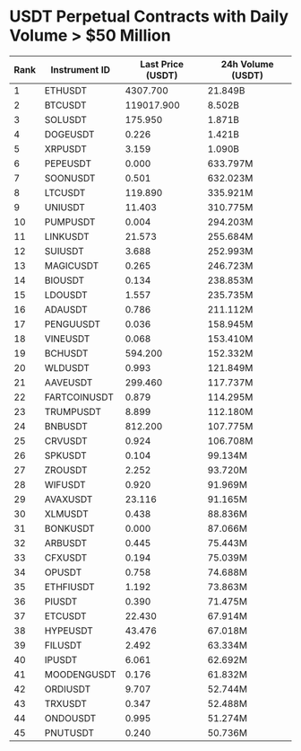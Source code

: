# USDT Perpetual Contracts with Daily Volume > $50 Million

| Rank | Instrument ID | Last Price (USDT) | 24h Volume (USDT) |
|------|---------------|-------------------|-------------------|
| 1 | ETHUSDT | 4307.700 | 21.849B |
| 2 | BTCUSDT | 119017.900 | 8.502B |
| 3 | SOLUSDT | 175.950 | 1.871B |
| 4 | DOGEUSDT | 0.226 | 1.421B |
| 5 | XRPUSDT | 3.159 | 1.090B |
| 6 | PEPEUSDT | 0.000 | 633.797M |
| 7 | SOONUSDT | 0.501 | 632.023M |
| 8 | LTCUSDT | 119.890 | 335.921M |
| 9 | UNIUSDT | 11.403 | 310.775M |
| 10 | PUMPUSDT | 0.004 | 294.203M |
| 11 | LINKUSDT | 21.573 | 255.684M |
| 12 | SUIUSDT | 3.688 | 252.993M |
| 13 | MAGICUSDT | 0.265 | 246.723M |
| 14 | BIOUSDT | 0.134 | 238.853M |
| 15 | LDOUSDT | 1.557 | 235.735M |
| 16 | ADAUSDT | 0.786 | 211.112M |
| 17 | PENGUUSDT | 0.036 | 158.945M |
| 18 | VINEUSDT | 0.068 | 153.410M |
| 19 | BCHUSDT | 594.200 | 152.332M |
| 20 | WLDUSDT | 0.993 | 121.849M |
| 21 | AAVEUSDT | 299.460 | 117.737M |
| 22 | FARTCOINUSDT | 0.879 | 114.295M |
| 23 | TRUMPUSDT | 8.899 | 112.180M |
| 24 | BNBUSDT | 812.200 | 107.775M |
| 25 | CRVUSDT | 0.924 | 106.708M |
| 26 | SPKUSDT | 0.104 | 99.134M |
| 27 | ZROUSDT | 2.252 | 93.720M |
| 28 | WIFUSDT | 0.920 | 91.969M |
| 29 | AVAXUSDT | 23.116 | 91.165M |
| 30 | XLMUSDT | 0.438 | 88.836M |
| 31 | BONKUSDT | 0.000 | 87.066M |
| 32 | ARBUSDT | 0.445 | 75.443M |
| 33 | CFXUSDT | 0.194 | 75.039M |
| 34 | OPUSDT | 0.758 | 74.688M |
| 35 | ETHFIUSDT | 1.192 | 73.863M |
| 36 | PIUSDT | 0.390 | 71.475M |
| 37 | ETCUSDT | 22.430 | 67.914M |
| 38 | HYPEUSDT | 43.476 | 67.018M |
| 39 | FILUSDT | 2.492 | 63.334M |
| 40 | IPUSDT | 6.061 | 62.692M |
| 41 | MOODENGUSDT | 0.176 | 61.832M |
| 42 | ORDIUSDT | 9.707 | 52.744M |
| 43 | TRXUSDT | 0.347 | 52.488M |
| 44 | ONDOUSDT | 0.995 | 51.274M |
| 45 | PNUTUSDT | 0.240 | 50.736M |
